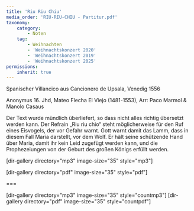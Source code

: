 ```yaml
---
title: 'Riu Riu Chiu'
media_order: 'RIU-RIU-CHIU - Partitur.pdf'
taxonomy:
    category:
        - Noten
    tag:
        - Weihnachten
        - 'Weihnachtskonzert 2020'
        - 'Weihnachtskonzert 2019'
        - 'Weihnachtskonzert 2025'
permissions:
    inherit: true
---
```


Spanischer Villancico aus Cancionero de Upsala, Venedig 1556

Anonymus 16. Jhd, Mateo Flecha El Viejo (1481-1553), Arr: Paco Marmol & Manolo Casaus

Der Text wurde mündlich überliefert, so dass nicht alles richtig übersetzt werden kann. Der Refrain „Riu riu chio“  steht möglicherweise für den Ruf eines Eisvogels, der vor Gefahr warnt. Gott warnt damit das Lamm, dass in diesem Fall Maria darstellt, vor dem Wolf. Er hält seine schützende Hand über Maria, damit ihr kein Leid zugefügt werden kann, und die Prophezeiungen von der Geburt des großen Königs erfüllt werden. 

[dir-gallery directory="mp3" image-size="35" style="mp3"]

[dir-gallery directory="pdf" image-size="35" style="pdf"]

===

[dir-gallery directory="mp3" image-size="35" style="countmp3"]
[dir-gallery directory="pdf" image-size="35" style="countpdf"]